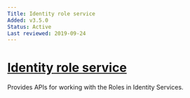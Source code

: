 ```yaml
---
Title: Identity role service
Added: v3.5.0
Status: Active
Last reviewed: 2019-09-24
---
```


# [Identity role service](../../../lib/core/src/lib/auth/services/identity-role.service.ts "Defined in identity-role.service.ts")

Provides APIs for working with the Roles in Identity Services.
